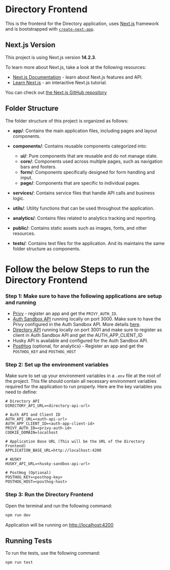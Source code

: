 # Directory Frontend

This is the frontend for the Directory application, uses  [Next.js](https://nextjs.org/) framework and is bootstrapped with [`create-next-app`](https://github.com/vercel/next.js/tree/canary/packages/create-next-app).


## Next.js Version

This project is using Next.js version **14.2.3**.

To learn more about Next.js, take a look at the following resources:

- [Next.js Documentation](https://nextjs.org/docs) - learn about Next.js features and API.
- [Learn Next.js](https://nextjs.org/learn) - an interactive Next.js tutorial.

You can check out [the Next.js GitHub repository](https://github.com/vercel/next.js/)

## Folder Structure

The folder structure of this project is organized as follows:

- **app/**: Contains the main application files, including pages and layout components.
- **components/**: Contains reusable components categorized into:
  - **ui/**: Pure components that are reusable and do not manage state.
  - **core/**: Components used across multiple pages, such as navigation bars and footers.
  - **form/**: Components specifically designed for form handling and input.
  - **page/**: Components that are specific to individual pages.

- **services/**: Contains service files that handle API calls and business logic.
- **utils/**: Utility functions that can be used throughout the application.
- **analytics/**: Contains files related to analytics tracking and reporting.
- **public/**: Contains static assets such as images, fonts, and other resources.
- **__tests__/**: Contains test files for the application. And its maintains the same folder structure as components.


# Follow the below Steps to run the Directory Frontend

### Step 1: Make sure to have the following applications are setup and running


- [Privy](https://www.privy.io/) - register an app and get the `PRIVY_AUTH_ID`. 
- [Auth Sandbox API](https://github.com/memser-spaceport/auth-sandbox-api) running locally on port 3000. Make sure to have the Privy configured in the Auth Sandbox API. More details [here](https://github.com/memser-spaceport/auth-sandbox-api/blob/main/README.md).
- [Directory API](https://github.com/memser-spaceport/pln-directory-portal) running locally on port 3001 and make sure to register as client in Auth Sandbox API and get the AUTH_APP_CLIENT_ID
- Husky API is available and configured for the Auth Sandbox API.
- [PostHog](https://posthog.com/) (optional, for analytics) - Register an app and get the `POSTHOG_KEY` and `POSTHOG_HOST`



### Step 2: Set up the environment variables

Make sure to set up your environment variables in a `.env` file at the root of the project. This file should contain all necessary environment variables required for the application to run properly. Here are the key variables you need to define:

```dotenv
# Directory API
DIRECTORY_API_URL=<directory-api-url>

# Auth API and Client ID
AUTH_API_URL=<auth-api-url>
AUTH_APP_CLIENT_ID=<auth-app-client-id>
PRIVY_AUTH_ID=<privy-auth-id>
COOKIE_DOMAIN=localhost

# Application Base URL (This will be the URL of the Directory Frontend)
APPLICATION_BASE_URL=http://localhost:4200

# HUSKY
HUSKY_API_URL=<husky-sandbox-api-url>

# PostHog (Optional)
POSTHOG_KEY=<posthog-key>
POSTHOG_HOST=<posthog-host>
```


### Step 3: Run the Directory Frontend

Open the terminal and run the following command:

```bash
npm run dev
```

Application will be running on [http://localhost:4200](http://localhost:4200)


## Running Tests

To run the tests, use the following command:

```bash
npm run test
```



